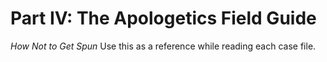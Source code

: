 # Part IV: The Apologetics Field Guide

*How Not to Get Spun*
Use this as a reference while reading each case file.
